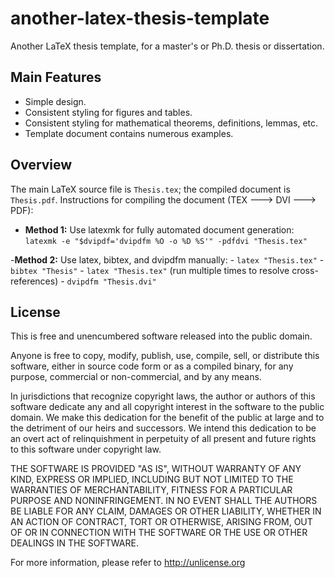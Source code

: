 # another-latex-thesis-template

Another LaTeX thesis template, for a master's or Ph.D. thesis or dissertation.

## Main Features

* Simple design.
* Consistent styling for figures and tables.
* Consistent styling for mathematical theorems, definitions, lemmas, etc.
* Template document contains numerous examples.

## Overview

The main LaTeX source file is `Thesis.tex`; the compiled document is `Thesis.pdf`.
Instructions for compiling the document (TEX ---> DVI ---> PDF):

- **Method 1:** Use latexmk for fully automated document generation:
`latexmk -e "$dvipdf='dvipdfm %O -o %D %S'" -pdfdvi "Thesis.tex"`

-**Method 2:** Use latex, bibtex, and dvipdfm manually:
	- `latex "Thesis.tex"`
	- `bibtex "Thesis"`
	- `latex "Thesis.tex"` (run multiple times to resolve cross-references)
	- `dvipdfm "Thesis.dvi"`

## License

This is free and unencumbered software released into the public domain.

Anyone is free to copy, modify, publish, use, compile, sell, or distribute this software, either in source code form or as a compiled binary, for any purpose, commercial or non-commercial, and by any means.

In jurisdictions that recognize copyright laws, the author or authors of this software dedicate any and all copyright interest in the software to the public domain. We make this dedication for the benefit of the public at large and to the detriment of our heirs and successors. We intend this dedication to be an overt act of relinquishment in perpetuity of all present and future rights to this software under copyright law.

THE SOFTWARE IS PROVIDED "AS IS", WITHOUT WARRANTY OF ANY KIND, EXPRESS OR IMPLIED, INCLUDING BUT NOT LIMITED TO THE WARRANTIES OF MERCHANTABILITY, FITNESS FOR A PARTICULAR PURPOSE AND NONINFRINGEMENT. IN NO EVENT SHALL THE AUTHORS BE LIABLE FOR ANY CLAIM, DAMAGES OR OTHER LIABILITY, WHETHER IN AN ACTION OF CONTRACT, TORT OR OTHERWISE, ARISING FROM, OUT OF OR IN CONNECTION WITH THE SOFTWARE OR THE USE OR OTHER DEALINGS IN THE SOFTWARE.

For more information, please refer to <http://unlicense.org>
